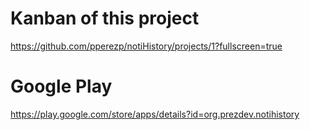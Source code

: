 # Kanban of this project
https://github.com/pperezp/notiHistory/projects/1?fullscreen=true

# Google Play
https://play.google.com/store/apps/details?id=org.prezdev.notihistory
